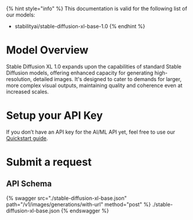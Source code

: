 [#references:start]: <> ({ "template": "openapi" })
{% hint style="info" %}
This documentation is valid for the following list of our models:
* stabilityai/stable-diffusion-xl-base-1.0
{% endhint %}

# Model Overview
Stable Diffusion XL 1.0 expands upon the capabilities of standard Stable Diffusion models, offering enhanced capacity for generating high-resolution, detailed images. It&#x27;s designed to cater to demands for larger, more complex visual outputs, maintaining quality and coherence even at increased scales.

# Setup your API Key
If you don’t have an API key for the AI/ML API yet, feel free to use our [Quickstart guide](https://docs.aimlapi.com/quickstart/setting-up).

# Submit a request
## API Schema
{% swagger src="./stable-diffusion-xl-base.json" path="/v1/images/generations/with-url" method="post" %}
./stable-diffusion-xl-base.json
{% endswagger %}

[#references:end]: <> ({})